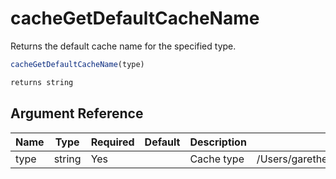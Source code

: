 # cacheGetDefaultCacheName

Returns the default cache name for the specified type.

```javascript
cacheGetDefaultCacheName(type)
```

```javascript
returns string
```

## Argument Reference

| Name | Type | Required | Default | Description | Values |
| --- | --- | --- | --- | --- | --- |
| type | string | Yes |  | Cache type | /Users/garethedwards/development/github/cfdocs/docs/functions/cachegetdefaultcachename.md|query |
